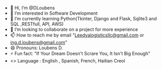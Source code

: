 - 👋 Hi, I’m @DLoubens
- 👀 I’m interested in Software Development
- 🌱 I’m currently learning Python(Tkinter, Django and Flask, Sqlite3 and SQL ,RESTfull, API, AWS)
- 💞️ I’m looking to collaborate on a project for more experience
- 📫 How to reach me by email "Leedyalogisticsllc@gmail.com or ing.d.loubens@gmail.com"
- 😄 Pronouns: Loubens D.
- ⚡ Fun fact: "If Your Dream Doesn't Scrare You, It Isn't Big Enough"
- <> Language : English , Spanish, French, Haitian Creol 

<!---
DLoubens/DLoubens is a ✨ special ✨ repository because its `README.md` (this file) appears on your GitHub profile.
You can click the Preview link to take a look at your changes.
--->
